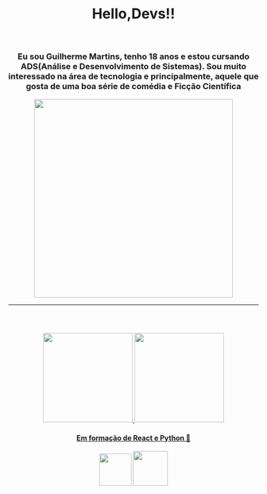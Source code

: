 <body>
<header>
	<h1 align="center">Hello,Devs!!</h1> <br>
	<h3>Eu sou Guilherme Martins, tenho 18 anos e estou cursando ADS(Análise e Desenvolvimento de Sistemas). Sou muito interessado na área de tecnologia e principalmente, aquele que gosta de uma boa série de comédia e Ficção Científica</h3>
	<div align="center">
		<img src="https://i.chzbgr.com/full/9692994560/h5280E757"width="400px" height="400px">
	</div>
	<hr>
</header>
<div align="center">
 <a href="https://github.com/GuilhermeMLeal">
 <img height="180em" src="https://github-readme-stats.vercel.app/api/top-langs/?username=GuilhermeMLeal&layout=compact&langs_count=7&theme=dracula"/>
 <img height="180em" src="https://github-readme-stats.vercel.app/api?username=GuilhermeMLeal&show_icons=true&theme=dracula&include_all_commits=true&count_private=true"/>
</div>	
<h4 align="center"> 
	Em formação de React e Python 🚀 <br>
</h4>



<div align="center" justify-content="center">
	<a href="https://www.linkedin.com/in/guilhermeml1fernandes/"><img src="https://static.vecteezy.com/system/resources/previews/018/930/585/original/linkedin-logo-linkedin-icon-transparent-free-png.png"  width="65px" height="65px"></a>
	<a href="https://www.instagram.com/guilherme.mleal/"><img src="https://static.vecteezy.com/system/resources/previews/018/930/473/original/instagram-logo-instagram-icon-transparent-free-png.png"  width="70px" height="70px" ></a>
</div>

</body>



          

